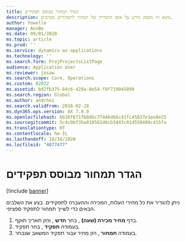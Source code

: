 ```yaml
---
title: הגדר תמחור מבוסס תפקידים
description: נושא זה מספק מידע על אופן ההגדרה של תמחור לתפקידים מסוימים.
author: Yowelle
manager: AnnBe
ms.date: 09/01/2020
ms.topic: article
ms.prod: ''
ms.service: dynamics-ax-applications
ms.technology: ''
ms.search.form: ProjProjectsListPage
audience: Application User
ms.reviewer: josaw
ms.search.scope: Core, Operations
ms.custom: 82022
ms.assetid: bd2fb375-84c6-428a-8e54-f0f719045898
ms.search.region: Global
ms.author: andchoi
ms.search.validFrom: 2016-02-28
ms.dyn365.ops.version: AX 7.0.0
ms.openlocfilehash: 6b36f671fb8d6c77446d66c41fc45837e1ee8e25
ms.sourcegitcommit: 5c4c9bf3ba018562d6cb3443c01d550489c415fa
ms.translationtype: HT
ms.contentlocale: he-IL
ms.lasthandoff: 10/16/2020
ms.locfileid: "4077477"
---
```

# <a name="set-up-role-based-pricing"></a>הגדר תמחור מבוסס תפקידים

[!include [banner](../includes/banner.md)]

ניתן להגדיר את כל מחירי העלות, המכירה וההעברה לתפקידים. בצע את השלבים הבאים כדי לשייך תמחור לתפקיד ספציפי.

1. בדף **מחיר מכירה (שעה)** , בחר **חדש** , והזן תאריך תוקף.
2. בעמודה **תפקיד** , בחר תפקיד.
3. בעמודה **תמחור** , הזן מחיר עבור תפקיד המשאב שנבחר.
